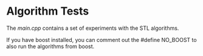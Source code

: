 Algorithm Tests
===============

The _main.cpp_ contains a set of experiments with the STL algorithms.

If you have boost installed, you can comment out the #define NO_BOOST to also run the algorithms from boost.